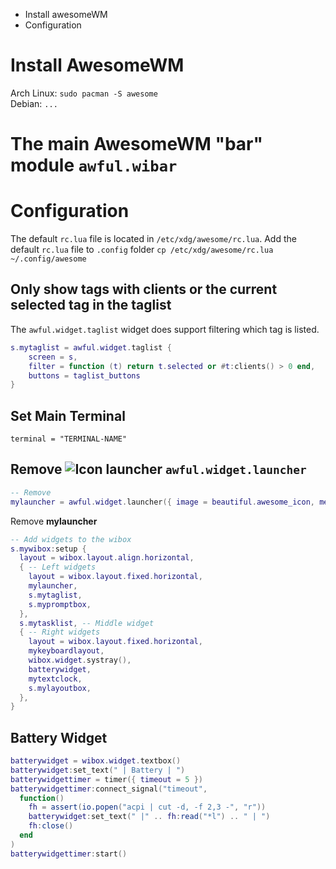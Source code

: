 * Install awesomeWM
* Configuration

# Install AwesomeWM
Arch Linux: `sudo pacman -S awesome`<br>
Debian: `...`

# The main AwesomeWM "bar" module `awful.wibar`

# Configuration
The default `rc.lua` file is located in `/etc/xdg/awesome/rc.lua`. Add the default `rc.lua` file to `.config` folder `cp /etc/xdg/awesome/rc.lua ~/.config/awesome`
## Only show tags with clients or the current selected tag in the taglist
The `awful.widget.taglist` widget does support filtering which tag is listed.
```lua
s.mytaglist = awful.widget.taglist {
    screen = s,
    filter = function (t) return t.selected or #t:clients() > 0 end,
    buttons = taglist_buttons
}
```
## Set Main Terminal
`terminal = "TERMINAL-NAME"`
## Remove ![Icon](awesome64.png) launcher `awful.widget.launcher`
```lua
-- Remove
mylauncher = awful.widget.launcher({ image = beautiful.awesome_icon, menu = mymainmenu })
```
Remove **mylauncher**
```lua
-- Add widgets to the wibox
s.mywibox:setup {
  layout = wibox.layout.align.horizontal,
  { -- Left widgets
    layout = wibox.layout.fixed.horizontal,
    mylauncher,
    s.mytaglist,
    s.mypromptbox,
  },
  s.mytasklist, -- Middle widget
  { -- Right widgets
    layout = wibox.layout.fixed.horizontal,
    mykeyboardlayout,
    wibox.widget.systray(),
    batterywidget,
    mytextclock,
    s.mylayoutbox,
  },
}
```
## Battery Widget
```lua
batterywidget = wibox.widget.textbox()
batterywidget:set_text(" | Battery | ")
batterywidgettimer = timer({ timeout = 5 })
batterywidgettimer:connect_signal("timeout",
  function()
    fh = assert(io.popen("acpi | cut -d, -f 2,3 -", "r"))
    batterywidget:set_text(" |" .. fh:read("*l") .. " | ")
    fh:close()
  end
)
batterywidgettimer:start()
```
<!--###############################################################################################-->

<!--
## Installation
### Rofi
```
sudo pacman -Syu Rofi
```
## Configuration
### awful.wibar
#### Change Bar Location
```
s.mywibox = awful.wibar({position="top"})
s.mywibox = awful.wibar({position="bottom"})
```
#### Change Bar Height
```
s.mywibox = awful.wibar({height=25})
```
### Right Widget Battery
#### Install acpi
```
sudo apt install acpi
sudo pacman -S acpi
```
#### Add to rc.lua file - AwesomeWM 3.5 ^
```
batterywidget = wibox.widget.textbox()    
batterywidget:set_text(" | Battery | ")    
batterywidgettimer = timer({ timeout = 5 })    
batterywidgettimer:connect_signal("timeout",    
  function()    
    fh = assert(io.popen("acpi | cut -d, -f 2,3 -", "r"))    
    batterywidget:set_text(" |" .. fh:read("*l") .. " | ")    
    fh:close()    
  end    
)    
batterywidgettimer:start()
```
#### Add "batterywidget"
```
{ -- Right widgets
    ...
    batterywidget,
    ...
},
```
##### Output
Battery 1: discharging, 44%, 00:18:48 remaining
### Remove Tasklist Widget - Comment it to remove it
```
-- Create a tasklist widget
s.mytasklist = awful.widget.tasklist {
    screen  = s,
    filter  = awful.widget.tasklist.filter.currenttags,
    buttons = tasklist_buttons
}
```
### Restart AwesomeWM
```
Mod4 + Control + r
```
### Remove Title Bar
Change true to false
```
properties = { titlebars_enabled = false
```
### Remove floating windows - comment "awful.layout.suit.floating"
```
-- Table of layouts to cover with awful.layout.inc, order matters.
awful.layout.layouts = {
    ..
    --awful.layout.suit.floating,
    ..
}
-- }}}
```
### Network Manager Applet
#### Install Network Manager Applet Package
```
sudo pacman -S network-manager-applet
```
#### Autostart From The Confi File When At Boot
```
awful.spawn.with_shell("nm-applet")
```
### Blueman
#### Install Blueman
```
sudo pacman -Syu blueman
```
#### Enable Bluetooth
```
sudo systemctl enable bluetooth
```
## Picom
### Install
```
sudo pacman -Syu picom
sudo yay -S picom-git
```
### Start Custom Configuration File
```
picom --config /home/$USER/.config/picom/picom.conf
```
### By default it reads config ~/.config/picom.conf
### Kill Picom
```
pkill picom
```
## Keybinding
| Title  | Keybinding |
| ------------- | ------------- |
| ... | ... |

## Arc Icon Theme
For the [icons](https://github.com/horst3180/arc-icon-theme), then follow the installation instructions.

## Awesome WM Widgets
If you want any cool [widgets](https://github.com/streetturtle/awesome-wm-widgets) for your Awesome WM.

## ERRORs
### module 'awesome-wm-widgets.battery-widget.battery' not found
Follow the installation process [here](https://github.com/streetturtle/awesome-wm-widgets#installation)
### Battery Widget - Folder with icons doesn't exist: /usr/share/icons/Arc/status/symbolic
Follow the installation process [here](https://github.com/horst3180/arc-icon-theme#installation)
-->